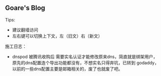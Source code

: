 ## Goare's Blog

Tips:

* 建议翻墙访问
* 左右键可以切换上下文，左（旧文）右（新文）

施工日志：

* dnspod 被腾讯收购后 需要实名认证才能修改原来dns，简直就是绑架用户，原先的dns配置连个导出功能都没有，不想实名只得弃坑，已转到 godaddy，以前的一些dns配置主要是邮箱相关的，废了也就废了吧。